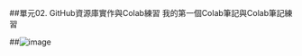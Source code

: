 ##單元02. GitHub資源庫實作與Colab練習
我的第一個Colab筆記與Colab筆記練習

##![image](https://github.com/HAO1211/U1114171008-/assets/164978442/b8c23bcf-9eab-4ac4-becb-f5381eb1e7dd)
